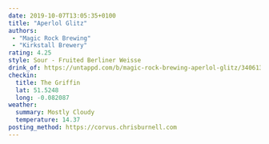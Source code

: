 ```yaml
---
date: 2019-10-07T13:05:35+0100
title: "Aperlol Glitz"
authors:
 - "Magic Rock Brewing"
 - "Kirkstall Brewery"
rating: 4.25
style: Sour - Fruited Berliner Weisse
drink_of: https://untappd.com/b/magic-rock-brewing-aperlol-glitz/3406139
checkin:
  title: The Griffin
  lat: 51.5248
  long: -0.082087
weather:
  summary: Mostly Cloudy
  temperature: 14.37
posting_method: https://corvus.chrisburnell.com
---
```

